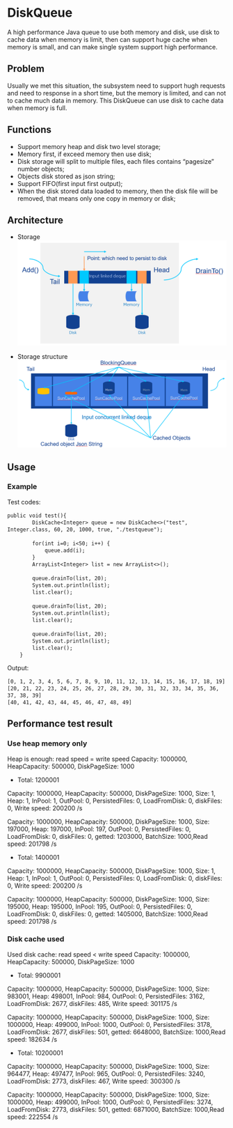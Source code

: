 # DiskQueue
A high performance Java queue to use both memory and disk, use disk to cache data when memory is limit, then can support huge cache when memory is small, and can make single system support high performance.

## Problem
Usually we met this situation, the subsystem need to support hugh requests and need to response in a short time, but the memory is limited, and can not to cache much data in memory.
This DiskQueue can use disk to cache data when memory is full.

## Functions
- Support memory heap and disk two level storage;
- Memory first, if exceed memory then use disk;
- Disk storage will split to multiple files, each files contains “pagesize” number objects;
- Objects disk stored as json string;
- Support FIFO(first input first output);
- When the disk stored data loaded to memory, then the disk file will be removed, that means only one copy in memory or disk;

## Architecture
- Storage
![Storage Architecture](./doc/images/architecture.PNG)

- Storage structure
![Storage structure](./doc/images/storage.PNG)

## Usage

### Example
Test codes:
```
public void test(){
        DiskCache<Integer> queue = new DiskCache<>("test", Integer.class, 60, 20, 1000, true, "./testqueue");

        for(int i=0; i<50; i++) {
            queue.add(i);
        }
        ArrayList<Integer> list = new ArrayList<>();

        queue.drainTo(list, 20);
        System.out.println(list);
        list.clear();

        queue.drainTo(list, 20);
        System.out.println(list);
        list.clear();

        queue.drainTo(list, 20);
        System.out.println(list);
        list.clear();
    }
```
Output:
```
[0, 1, 2, 3, 4, 5, 6, 7, 8, 9, 10, 11, 12, 13, 14, 15, 16, 17, 18, 19]
[20, 21, 22, 23, 24, 25, 26, 27, 28, 29, 30, 31, 32, 33, 34, 35, 36, 37, 38, 39]
[40, 41, 42, 43, 44, 45, 46, 47, 48, 49]

```

## Performance test result
### Use heap memory only
Heap is enough: read speed = write speed
Capacity: 1000000, HeapCapacity: 500000, DiskPageSize: 1000

- Total: 1200001

Capacity: 1000000, HeapCapacity: 500000, DiskPageSize: 1000, Size: 1, Heap: 1, InPool: 1, OutPool: 0, PersistedFiles: 0, LoadFromDisk: 0, diskFiles: 0, Write speed: 200200 /s

Capacity: 1000000, HeapCapacity: 500000, DiskPageSize: 1000, Size: 197000, Heap: 197000, InPool: 197, OutPool: 0, PersistedFiles: 0, LoadFromDisk: 0, diskFiles: 0, getted: 1203000, BatchSize: 1000,Read speed: 201798 /s

- Total: 1400001

Capacity: 1000000, HeapCapacity: 500000, DiskPageSize: 1000, Size: 1, Heap: 1, InPool: 1, OutPool: 0, PersistedFiles: 0, LoadFromDisk: 0, diskFiles: 0, Write speed: 200200 /s

Capacity: 1000000, HeapCapacity: 500000, DiskPageSize: 1000, Size: 195000, Heap: 195000, InPool: 195, OutPool: 0, PersistedFiles: 0, LoadFromDisk: 0, diskFiles: 0, getted: 1405000, BatchSize: 1000,Read speed: 201798 /s

### Disk cache used
Used disk cache: read speed < write speed
Capacity: 1000000, HeapCapacity: 500000, DiskPageSize: 1000

- Total: 9900001

Capacity: 1000000, HeapCapacity: 500000, DiskPageSize: 1000, Size: 983001, Heap: 498001, InPool: 984, OutPool: 0, PersistedFiles: 3162, LoadFromDisk: 2677, diskFiles: 485, Write speed: 301175 /s

Capacity: 1000000, HeapCapacity: 500000, DiskPageSize: 1000, Size: 1000000, Heap: 499000, InPool: 1000, OutPool: 0, PersistedFiles: 3178, LoadFromDisk: 2677, diskFiles: 501, getted: 6648000, BatchSize: 1000,Read speed: 182634 /s

- Total: 10200001

Capacity: 1000000, HeapCapacity: 500000, DiskPageSize: 1000, Size: 964477, Heap: 497477, InPool: 965, OutPool: 0, PersistedFiles: 3240, LoadFromDisk: 2773, diskFiles: 467, Write speed: 300300 /s

Capacity: 1000000, HeapCapacity: 500000, DiskPageSize: 1000, Size: 1000000, Heap: 499000, InPool: 1000, OutPool: 0, PersistedFiles: 3274, LoadFromDisk: 2773, diskFiles: 501, getted: 6871000, BatchSize: 1000,Read speed: 222554 /s

